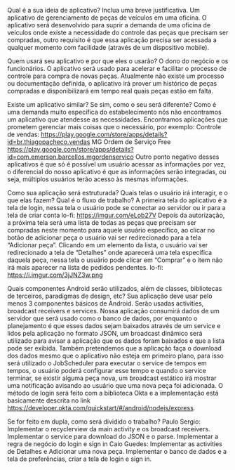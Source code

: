 Qual é a sua ideia de aplicativo? Inclua uma breve justificativa.
Um aplicativo de gerenciamento de peças de veículos em uma oficina. O aplicativo será desenvolvido para suprir a demanda de uma oficina de veículos onde existe a necessidade do controle das peças que precisam ser compradas, outro requisito é que essa aplicação precisa ser acessada a qualquer momento com facilidade (através de um dispositivo mobile).

Quem usará seu aplicativo e por que eles o usarão?
O dono do negócio e os funcionários. O aplicativo será usado para acelerar e facilitar o processo de controle para compra de novas peças. Atualmente não existe um processo ou documentação definida, o aplicativo irá prover um histórico de peças compradas e disponibilizará em tempo real quais peças estão em falta.

Existe um aplicativo similar? Se sim, como o seu será diferente?
Como é uma demanda muito específica do estabelecimento nós não encontramos um aplicativo que atendesse as necessidades. Encontramos aplicações que prometem gerenciar mais coisas que o necessário, por exemplo:
Controle de vendas:
https://play.google.com/store/apps/details?id=br.thiagopacheco.vendas
MG Ordem de Serviço Free
https://play.google.com/store/apps/details?id=com.emerson.barcellos.mgordenservico
Outro ponto negativo desses aplicativos é que só é possível um usuário acessar as informações por vez, o diferencial do nosso aplicativo é que as informações serão integradas, ou seja, múltiplos usuários terão acesso às mesmas informações.

Como sua aplicação será estruturada? Quais telas o usuário irá interagir, e o que elas fazem? Qual é o fluxo de trabalho?
A primeira tela do aplicativo é a tela de login, nessa tela o usuário pode se conectar ao servidor ou ir para a tela de criar conta
lo-fi: https://imgur.com/eLob27V
Depois da autorização, a próxima tela será uma lista de todas as peças que precisam ser compradas neste momento para aquele usuário específico, ao clicar no botão de adicionar peça o usuário vai ser redirecionado para a tela “Adicionar peça”. Clicando em um elemento da lista, o usuário vai ser redirecionado a tela de “Detalhes” onde aparecerá uma tela específica daquela peça, nessa tela o usuário pode clicar em “Comprar” e o item não irá mais aparecer na lista de pedidos pendentes.
lo-fi: https://i.imgur.com/3jJNZ3w.png
	
Quais componentes Android serão utilizados, além de classes, bibliotecas de terceiros, paradigmas de design, etc? Sua aplicação deve usar pelo menos 3 componentes básicos de Android.
Serão usadas activities, broadcast receivers e services. Nossa aplicação consumirá dados de um servidor que será usado como o banco de dados, por enquanto o planejamento é que esses dados sejam baixados através de um service e lidos pela aplicação no formato JSON, um broadcast dinâmico será utilizado para avisar a aplicação que os dados foram baixados e que a lista pode ser exibida. Também pretendemos que a aplicação faça o download dos dados mesmo que o aplicativo não esteja em primeiro plano, para isso será utilizado o JobScheduler para executar o service de tempos em tempos, o usuário poderá configurar esse tempo e quando o service terminar, se existir alguma peça nova, um broadcast estático irá mostrar uma notificação avisando ao usuário que uma nova peça foi adicionada. O método de login será feito com a biblioteca Okta e a implementação está basicamente descrita no link https://developer.okta.com/quickstart/#/android/nodejs/express. 

Se for feito em dupla, como será dividido o trabalho?
Paulo Sergio: Implementar o recyclerview da main activity e os broadcast receivers. Implementar o service para download do JSON e o parse. Implementar a regra de negócio do login e sign in
Caio Guedes: Implementar as activities de Detalhes e Adicionar uma nova peça. Implementar o banco de dados e a tela de preferências, criar a tela de login e sign in.

